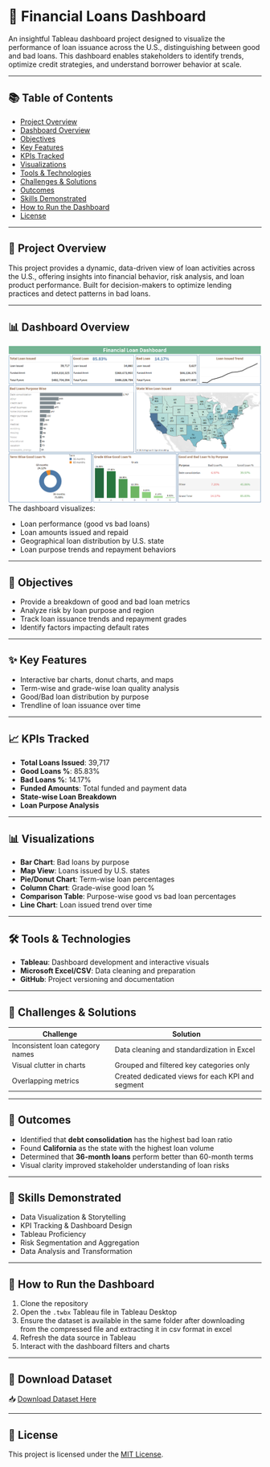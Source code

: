 # 💼 Financial Loans Dashboard

An insightful Tableau dashboard project designed to visualize the performance of loan issuance across the U.S., distinguishing between good and bad loans. This dashboard enables stakeholders to identify trends, optimize credit strategies, and understand borrower behavior at scale.

---

## 📚 Table of Contents
- [Project Overview](#project-overview)
- [Dashboard Overview](#dashboard-overview)
- [Objectives](#objectives)
- [Key Features](#key-features)
- [KPIs Tracked](#kpis-tracked)
- [Visualizations](#visualizations)
- [Tools & Technologies](#tools--technologies)
- [Challenges & Solutions](#challenges--solutions)
- [Outcomes](#outcomes)
- [Skills Demonstrated](#skills-demonstrated)
- [How to Run the Dashboard](#how-to-run-the-dashboard)
- [License](#license)


---

## 📌 Project Overview
This project provides a dynamic, data-driven view of loan activities across the U.S., offering insights into financial behavior, risk analysis, and loan product performance. Built for decision-makers to optimize lending practices and detect patterns in bad loans.

---

## 📊 Dashboard Overview
![Dashboard Overview](https://github.com/harshitha-tankasala/financial-loan-dashboard-tableau/blob/main/financial_loan_dashboard.png)
The dashboard visualizes:
- Loan performance (good vs bad loans)
- Loan amounts issued and repaid
- Geographical loan distribution by U.S. state
- Loan purpose trends and repayment behaviors

---

## 🎯 Objectives
- Provide a breakdown of good and bad loan metrics
- Analyze risk by loan purpose and region
- Track loan issuance trends and repayment grades
- Identify factors impacting default rates

---

## ✨ Key Features
- Interactive bar charts, donut charts, and maps
- Term-wise and grade-wise loan quality analysis
- Good/Bad loan distribution by purpose
- Trendline of loan issuance over time

---

## 📈 KPIs Tracked
- **Total Loans Issued**: 39,717  
- **Good Loans %**: 85.83%  
- **Bad Loans %**: 14.17%  
- **Funded Amounts**: Total funded and payment data  
- **State-wise Loan Breakdown**  
- **Loan Purpose Analysis**

---

## 📊 Visualizations
- **Bar Chart**: Bad loans by purpose  
- **Map View**: Loans issued by U.S. states  
- **Pie/Donut Chart**: Term-wise loan percentages  
- **Column Chart**: Grade-wise good loan %  
- **Comparison Table**: Purpose-wise good vs bad loan percentages  
- **Line Chart**: Loan issued trend over time  

---

## 🛠️ Tools & Technologies
- **Tableau**: Dashboard development and interactive visuals  
- **Microsoft Excel/CSV**: Data cleaning and preparation  
- **GitHub**: Project versioning and documentation

---

## 🧩 Challenges & Solutions
| Challenge | Solution |
|----------|----------|
| Inconsistent loan category names | Data cleaning and standardization in Excel |
| Visual clutter in charts | Grouped and filtered key categories only |
| Overlapping metrics | Created dedicated views for each KPI and segment |

---

## 🏁 Outcomes
- Identified that **debt consolidation** has the highest bad loan ratio
- Found **California** as the state with the highest loan volume
- Determined that **36-month loans** perform better than 60-month terms
- Visual clarity improved stakeholder understanding of loan risks

---

## 🧠 Skills Demonstrated
- Data Visualization & Storytelling  
- KPI Tracking & Dashboard Design  
- Tableau Proficiency  
- Risk Segmentation and Aggregation  
- Data Analysis and Transformation  

---
## 🧪 How to Run the Dashboard
1. Clone the repository
2. Open the `.twbx` Tableau file in Tableau Desktop  
3. Ensure the dataset  is available in the same folder after downloading from the compressed file and extracting it in csv format in excel 
4. Refresh the data source in Tableau  
5. Interact with the dashboard filters and charts

---

## 📂 Download Dataset

📥 [Download Dataset Here](https://github.com/harshitha-tankasala/financial-loan-dashboard-tableau/blob/main/Financial%20Loan%20Data.zip)

---

## 📄 License
This project is licensed under the [MIT License](./LICENSE).





